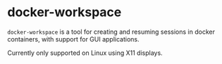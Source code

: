 # docker-workspace

`docker-workspace` is a tool for creating and resuming sessions in docker containers, with support for GUI applications.

Currently only supported on Linux using X11 displays.
